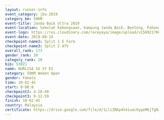 ```yaml
---
layout: runner-info 
event_category: jbu-2019 
category_km: 50KM 
event-title: Janda Baik Ultra 2019
event-location: Sekolah Kebangsaan, Kampung Janda Baik, Bentong, Pahang, Malaysia 
event-logo: https://res.cloudinary.com/raceyaya/image/upload/v1569217009/logo/janda-baik_vch1pc.jpg 
event-date: 2019-09-14 
checkpoint-name2: Split 1 E Farm 
checkpoint-name3: Split 2 ATV 
overall_rank: 173
gender_rank: 39
category_rank: 20
bib: 53021
name: NURLISA SU SY EI
category: 50KM Women Open
gender: Female
time: 10-02-45
start: 0-00.0
checkpoint2: 4-20-40
checkpoint3: 9-12-59
finish: 10-02-45
country: Malaysia
certificate: https://drive.google.com/file/d/1LliZRKp4S4iuacOygeM6jTg8aLroXGFb/view?usp=sharing
---
```

